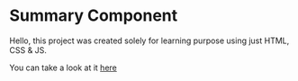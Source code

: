 # Summary Component

Hello, this project was created solely for learning purpose using just HTML, CSS & JS.

You can take a look at it [here](https://github.com/Subir-090/SummaryComponent/releases/tag/v2.0)